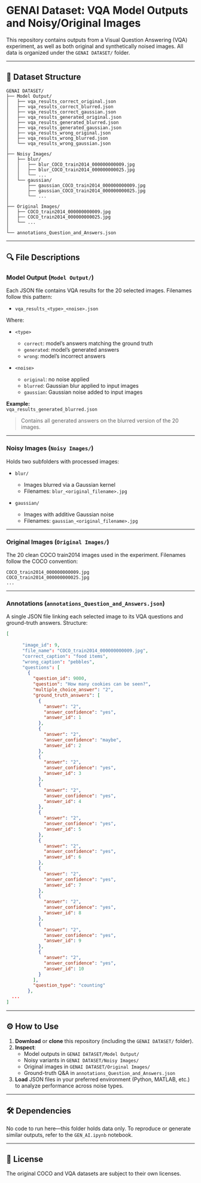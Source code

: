 # GENAI Dataset: VQA Model Outputs and Noisy/Original Images

This repository contains outputs from a Visual Question Answering (VQA) experiment, as well as both original and synthetically noised images. All data is organized under the `GENAI DATASET/` folder.

---

## 📂 Dataset Structure

```
GENAI DATASET/
├── Model Output/
│   ├── vqa_results_correct_original.json
│   ├── vqa_results_correct_blurred.json
│   ├── vqa_results_correct_gaussian.json
│   ├── vqa_results_generated_original.json
│   ├── vqa_results_generated_blurred.json
│   ├── vqa_results_generated_gaussian.json
│   ├── vqa_results_wrong_original.json
│   ├── vqa_results_wrong_blurred.json
│   └── vqa_results_wrong_gaussian.json
│
├── Noisy Images/
│   ├── blur/
│   │   ├── blur_COCO_train2014_000000000009.jpg
│   │   ├── blur_COCO_train2014_000000000025.jpg
│   │   └── ...
│   └── gaussian/
│       ├── gaussian_COCO_train2014_000000000009.jpg
│       ├── gaussian_COCO_train2014_000000000025.jpg
│       └── ...
│
├── Original Images/
│   ├── COCO_train2014_000000000009.jpg
│   ├── COCO_train2014_000000000025.jpg
│   └── ...
│
└── annotations_Question_and_Answers.json
```

---

## 🔍 File Descriptions

### Model Output (`Model Output/`)
Each JSON file contains VQA results for the 20 selected images. Filenames follow this pattern:

- `vqa_results_<type>_<noise>.json`

Where:
- `<type>`  
  - `correct`: model’s answers matching the ground truth  
  - `generated`: model’s generated answers  
  - `wrong`: model’s incorrect answers  

- `<noise>`  
  - `original`: no noise applied  
  - `blurred`: Gaussian blur applied to input images  
  - `gaussian`: Gaussian noise added to input images  

**Example:**  
`vqa_results_generated_blurred.json`  
> Contains all generated answers on the blurred version of the 20 images.

---

### Noisy Images (`Noisy Images/`)
Holds two subfolders with processed images:

- `blur/`  
  - Images blurred via a Gaussian kernel  
  - Filenames: `blur_<original_filename>.jpg`

- `gaussian/`  
  - Images with additive Gaussian noise  
  - Filenames: `gaussian_<original_filename>.jpg`

---

### Original Images (`Original Images/`)
The 20 clean COCO train2014 images used in the experiment. Filenames follow the COCO convention:

```
COCO_train2014_000000000009.jpg
COCO_train2014_000000000025.jpg
...
```

---

### Annotations (`annotations_Question_and_Answers.json`)
A single JSON file linking each selected image to its VQA questions and ground-truth answers. Structure:

```json
[
  
      "image_id": 9,
      "file_name": "COCO_train2014_000000000009.jpg",
      "correct_caption": "food items",
      "wrong_caption": "pebbles",
      "questions": [
        {
          "question_id": 9000,
          "question": "How many cookies can be seen?",
          "multiple_choice_answer": "2",
          "ground_truth_answers": [
            {
              "answer": "2",
              "answer_confidence": "yes",
              "answer_id": 1
            },
            {
              "answer": "2",
              "answer_confidence": "maybe",
              "answer_id": 2
            },
            {
              "answer": "2",
              "answer_confidence": "yes",
              "answer_id": 3
            },
            {
              "answer": "2",
              "answer_confidence": "yes",
              "answer_id": 4
            },
            {
              "answer": "2",
              "answer_confidence": "yes",
              "answer_id": 5
            },
            {
              "answer": "2",
              "answer_confidence": "yes",
              "answer_id": 6
            },
            {
              "answer": "2",
              "answer_confidence": "yes",
              "answer_id": 7
            },
            {
              "answer": "2",
              "answer_confidence": "yes",
              "answer_id": 8
            },
            {
              "answer": "2",
              "answer_confidence": "yes",
              "answer_id": 9
            },
            {
              "answer": "2",
              "answer_confidence": "yes",
              "answer_id": 10
            }
          ],
          "question_type": "counting"
        },
  ...
]
```

---

## ⚙️ How to Use

1. **Download** or **clone** this repository (including the `GENAI DATASET/` folder).
2. **Inspect**:
   - Model outputs in `GENAI DATASET/Model Output/`
   - Noisy variants in `GENAI DATASET/Noisy Images/`
   - Original images in `GENAI DATASET/Original Images/`
   - Ground-truth Q&A in `annotations_Question_and_Answers.json`
3. **Load** JSON files in your preferred environment (Python, MATLAB, etc.) to analyze performance across noise types.

---

## 🛠 Dependencies

No code to run here—this folder holds data only. To reproduce or generate similar outputs, refer to the `GEN_AI.ipynb` notebook.

---

## 📜 License

 The original COCO and VQA datasets are subject to their own licenses.
